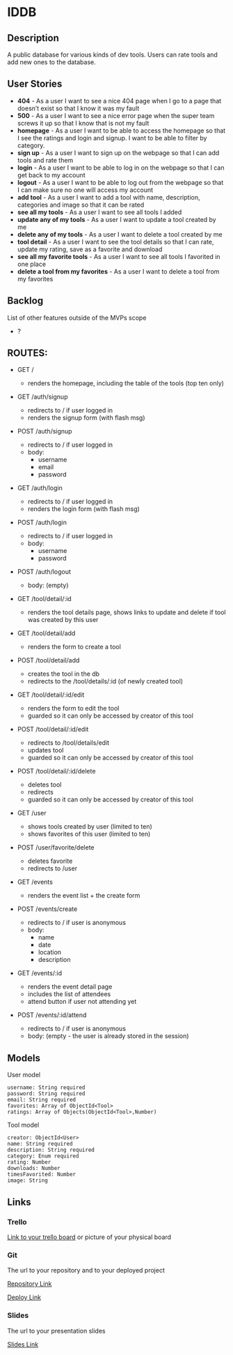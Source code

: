 # IDDB

## Description

A public database for various kinds of dev tools. Users can rate tools and add new ones to the database.
 
## User Stories

- **404** - As a user I want to see a nice 404 page when I go to a page that doesn’t exist so that I know it was my fault 
- **500** - As a user I want to see a nice error page when the super team screws it up so that I know that is not my fault
- **homepage** - As a user I want to be able to access the homepage so that I see the ratings and login and signup. I want to be able to filter by category. 
- **sign up** - As a user I want to sign up on the webpage so that I can add tools and rate them
- **login** - As a user I want to be able to log in on the webpage so that I can get back to my account
- **logout** - As a user I want to be able to log out from the webpage so that I can make sure no one will access my account
- **add tool** - As a user I want to add a tool with name, description, categories and image so that it can be rated
- **see all my tools** - As a user I want to see all tools I added
- **update any of my tools** - As a user I want to update a tool created by me
- **delete any of my tools** - As a user I want to delete a tool created by me
- **tool detail** - As a user I want to see the tool details so that I can rate, update my rating, save as a favorite and download
- **see all my favorite tools** - As a user I want to see all tools I favorited in one place
- **delete a tool from my favorites** - As a user I want to delete a tool from my favorites

## Backlog

List of other features outside of the MVPs scope

- ?


## ROUTES:

- GET / 
  - renders the homepage, including the table of the tools (top ten only)
- GET /auth/signup
  - redirects to / if user logged in
  - renders the signup form (with flash msg)
- POST /auth/signup
  - redirects to / if user logged in
  - body:
    - username
    - email
    - password
- GET /auth/login
  - redirects to / if user logged in
  - renders the login form (with flash msg)
- POST /auth/login
  - redirects to / if user logged in
  - body:
    - username
    - password
- POST /auth/logout
  - body: (empty)

- GET /tool/detail/:id
  - renders the tool details page, shows links to update and delete if tool was created by this user
- GET /tool/detail/add
  - renders the form to create a tool
- POST /tool/detail/add
  - creates the tool in the db
  - redirects to the /tool/details/:id (of newly created tool)
- GET /tool/detail/:id/edit
  - renders the form to edit the tool
  - guarded so it can only be accessed by creator of this tool
- POST /tool/detail/:id/edit
  - redirects to /tool/details/edit
  - updates tool
  - guarded so it can only be accessed by creator of this tool
- POST /tool/detail/:id/delete
  - deletes tool
  - redirects 
  - guarded so it can only be accessed by creator of this tool

- GET /user
  - shows tools created by user (limited to ten)
  - shows favorites of this user (limited to ten)
- POST /user/favorite/delete
  - deletes favorite
  - redirects to /user

- GET /events
  - renders the event list + the create form
- POST /events/create 
  - redirects to / if user is anonymous
  - body: 
    - name
    - date
    - location
    - description
- GET /events/:id
  - renders the event detail page
  - includes the list of attendees
  - attend button if user not attending yet
- POST /events/:id/attend 
  - redirects to / if user is anonymous
  - body: (empty - the user is already stored in the session)


## Models

User model
 
```
username: String required
password: String required
email: String required
favorites: Array of ObjectId<Tool>
ratings: Array of Objects(ObjectId<Tool>,Number)
```

Tool model

```
creator: ObjectId<User>
name: String required
description: String required
category: Enum required
rating: Number
downloads: Number
timesFavorited: Number
image: String
``` 

## Links

### Trello

[Link to your trello board](https://trello.com) or picture of your physical board

### Git

The url to your repository and to your deployed project

[Repository Link](http://github.com)

[Deploy Link](http://heroku.com)

### Slides

The url to your presentation slides

[Slides Link](http://slides.com)
